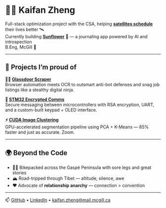 # 👨‍💻 Kaifan Zheng

Full-stack optimization project with the CSA, helping **[satellites schedule](https://github.com/YuJ-Li/Satellite_Operations_Services_Optimizer)** their lives better 🛰️  
Currently building **[Sunflower](https://github.com/kaifanzheng/sunflower)** 🌻 — a journaling app powered by AI and introspection  
B.Eng, McGill 🦨

---

## 🔧 Projects I’m proud of

**🕵️‍♂️ [Glassdoor Scraper](https://github.com/kaifanzheng/Job-scraper)**  
Browser automation meets OCR to outsmart anti-bot defenses and snag job listings like a stealthy digital ninja.

**🔐 [STM32 Encrypted Comms](https://github.com/kaifanzheng/STM32EncryptedCommunication)**  
Secure messaging between microcontrollers with RSA encryption, UART, and a custom-built keypad + OLED interface.

**⚡ [CUDA Image Clustering](https://github.com/kaifanzheng/Parallelized-Image-Clustering-with-K_mean)**  
GPU-accelerated segmentation pipeline using PCA + K-Means — 85% faster and just as accurate. Zoom.

---

## 🌍 Beyond the Code

- 🚴‍♂️ Bikepacked across the Gaspé Peninsula with sore legs and great stories  
- 🏔️ Road-tripped through Tibet — altitude, silence, awe  
- ❤️ Advocate of **relationship anarchy** — connection > convention  

---

📫 [GitHub](https://github.com/kaifanzheng) • [LinkedIn](https://linkedin.com/in/kaifan73) • kaifan.zheng@mail.mcgill.ca
